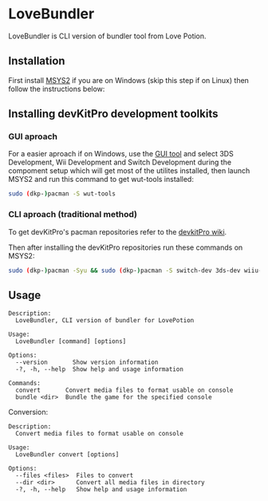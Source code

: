 # LoveBundler

LoveBundler is CLI version of bundler tool from Love Potion.

## Installation

First install [MSYS2](https://www.msys2.org/) if you are on Windows (skip this step if on Linux) then follow the instructions below:
## Installing devKitPro development toolkits

### GUI aproach

For a easier aproach if on Windows, use the [GUI tool](https://github.com/devkitPro/installer/releases) and select 3DS Development, Wii Development and Switch Development during the compoment setup which will get most of the utilites installed, then launch MSYS2 and run this command to get wut-tools installed:
```bash
sudo (dkp-)pacman -S wut-tools
```
### CLI aproach (traditional method)
To get devKitPro's pacman repositories refer to the [devkitPro wiki](https://devkitpro.org/wiki/Getting_Started).

Then after installing the devKitPro repositories run these commands on MSYS2:
```bash
sudo (dkp-)pacman -Syu && sudo (dkp-)pacman -S switch-dev 3ds-dev wiiu-dev wut-tools
```

## Usage

```
Description:
  LoveBundler, CLI version of bundler for LovePotion

Usage:
  LoveBundler [command] [options]

Options:
  --version       Show version information
  -?, -h, --help  Show help and usage information

Commands:
  convert       Convert media files to format usable on console
  bundle <dir>  Bundle the game for the specified console
```

Conversion:

```
Description:
  Convert media files to format usable on console

Usage:
  LoveBundler convert [options]

Options:
  --files <files>  Files to convert
  --dir <dir>      Convert all media files in directory
  -?, -h, --help   Show help and usage information
```
